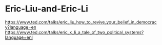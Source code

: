 # Eric-Liu-and-Eric-Li
https://www.ted.com/talks/eric_liu_how_to_revive_your_belief_in_democracy?language=en https://www.ted.com/talks/eric_x_li_a_tale_of_two_political_systems?language=enl 
